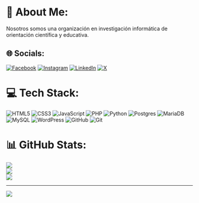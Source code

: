 # 💫 About Me:
Nosotros somos una organización en investigación informática de orientación científica y educativa.


## 🌐 Socials:
[![Facebook](https://img.shields.io/badge/Facebook-%231877F2.svg?logo=Facebook&logoColor=white)](https://www.facebook.com/organizacionlazarus) [![Instagram](https://img.shields.io/badge/Instagram-%23E4405F.svg?logo=Instagram&logoColor=white)](https://www.instagram.com/lazarusciil/) [![LinkedIn](https://img.shields.io/badge/LinkedIn-%230077B5.svg?logo=linkedin&logoColor=white)](https://ve.linkedin.com/in/centrolazarus) [![X](https://img.shields.io/badge/X-black.svg?logo=X&logoColor=white)](https://twitter.com/LAZARUSCIIL) 

# 💻 Tech Stack:
![HTML5](https://img.shields.io/badge/html5-%23E34F26.svg?style=for-the-badge&logo=html5&logoColor=white) ![CSS3](https://img.shields.io/badge/css3-%231572B6.svg?style=for-the-badge&logo=css3&logoColor=white) ![JavaScript](https://img.shields.io/badge/javascript-%23323330.svg?style=for-the-badge&logo=javascript&logoColor=%23F7DF1E) ![PHP](https://img.shields.io/badge/php-%23777BB4.svg?style=for-the-badge&logo=php&logoColor=white) ![Python](https://img.shields.io/badge/python-3670A0?style=for-the-badge&logo=python&logoColor=ffdd54) ![Postgres](https://img.shields.io/badge/postgres-%23316192.svg?style=for-the-badge&logo=postgresql&logoColor=white) ![MariaDB](https://img.shields.io/badge/MariaDB-003545?style=for-the-badge&logo=mariadb&logoColor=white) ![MySQL](https://img.shields.io/badge/mysql-4479A1.svg?style=for-the-badge&logo=mysql&logoColor=white) ![WordPress](https://img.shields.io/badge/WordPress-%23117AC9.svg?style=for-the-badge&logo=WordPress&logoColor=white) ![GitHub](https://img.shields.io/badge/github-%23121011.svg?style=for-the-badge&logo=github&logoColor=white) ![Git](https://img.shields.io/badge/git-%23F05033.svg?style=for-the-badge&logo=git&logoColor=white)
# 📊 GitHub Stats:
![](https://github-readme-stats.vercel.app/api?username=lazarus-lab&theme=dark&hide_border=false&include_all_commits=false&count_private=false)<br/>
![](https://github-readme-streak-stats.herokuapp.com/?user=lazarus-lab&theme=dark&hide_border=false)<br/>
![](https://github-readme-stats.vercel.app/api/top-langs/?username=lazarus-lab&theme=dark&hide_border=false&include_all_commits=false&count_private=false&layout=compact)

---
[![](https://visitcount.itsvg.in/api?id=lazarus-lab&icon=0&color=0)](https://visitcount.itsvg.in)

<!-- Proudly created with GPRM ( https://gprm.itsvg.in ) -->

